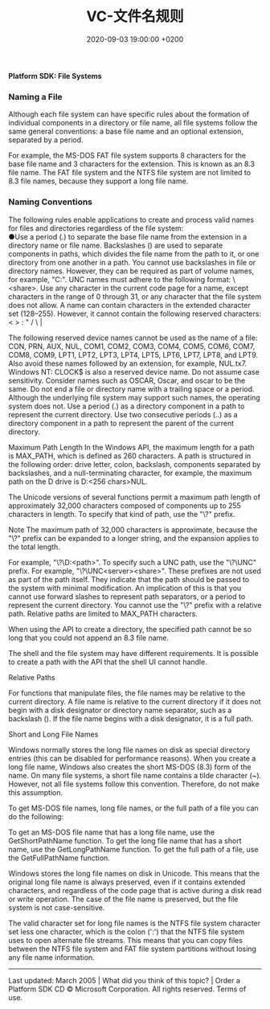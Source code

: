 ﻿---
layout: post
title:  "VC-文件名规则"
date:   2020-09-03 19:00:00 +0200
categories: VC
---

#### Platform SDK: File Systems
### Naming a File
Although each file system can have specific rules about the formation of individual components in a directory or file name, all file systems follow the same general conventions: a base file name and an optional extension, separated by a period.   

For example, the MS-DOS FAT file system supports 8 characters for the base file name and 3 characters for the extension. This is known as an 8.3 file name. The FAT file system and the NTFS file system are not limited to 8.3 file names, because they support a long file name.   

### Naming Conventions

The following rules enable applications to create and process valid names for files and directories regardless of the file system:   
●Use a period (.) to separate the base file name from the extension in a directory name or file name.
Backslashes (\) are used to separate components in paths, which divides the file name from the path to it, or one directory from one another in a path. You cannot use backslashes in file or directory names. However, they can be required as part of volume names, for example, "C:\". UNC names must adhere to the following format: \\<server>\<share>.
Use any character in the current code page for a name, except characters in the range of 0 through 31, or any character that the file system does not allow. A name can contain characters in the extended character set (128–255). However, it cannot contain the following reserved characters:
< > : " / \ |

The following reserved device names cannot be used as the name of a file: CON, PRN, AUX, NUL, COM1, COM2, COM3, COM4, COM5, COM6, COM7, COM8, COM9, LPT1, LPT2, LPT3, LPT4, LPT5, LPT6, LPT7, LPT8, and LPT9. Also avoid these names followed by an extension, for example, NUL.tx7.
Windows NT:  CLOCK$ is also a reserved device name.
Do not assume case sensitivity. Consider names such as OSCAR, Oscar, and oscar to be the same.
Do not end a file or directory name with a trailing space or a period. Although the underlying file system may support such names, the operating system does not.
Use a period (.) as a directory component in a path to represent the current directory.
Use two consecutive periods (..) as a directory component in a path to represent the parent of the current directory.

Maximum Path Length
In the Windows API, the maximum length for a path is MAX_PATH, which is defined as 260 characters. A path is structured in the following order: drive letter, colon, backslash, components separated by backslashes, and a null-terminating character, for example, the maximum path on the D drive is D:\<256 chars>NUL.

The Unicode versions of several functions permit a maximum path length of approximately 32,000 characters composed of components up to 255 characters in length. To specify that kind of path, use the "\\?\" prefix.

Note  The maximum path of 32,000 characters is approximate, because the "\\?\" prefix can be expanded to a longer string, and the expansion applies to the total length.

For example, "\\?\D:\<path>". To specify such a UNC path, use the "\\?\UNC\" prefix. For example, "\\?\UNC\<server>\<share>". These prefixes are not used as part of the path itself. They indicate that the path should be passed to the system with minimal modification. An implication of this is that you cannot use forward slashes to represent path separators, or a period to represent the current directory. You cannot use the "\\?\" prefix with a relative path. Relative paths are limited to MAX_PATH characters.

When using the API to create a directory, the specified path cannot be so long that you could not append an 8.3 file name.

The shell and the file system may have different requirements. It is possible to create a path with the API that the shell UI cannot handle.


Relative Paths

For functions that manipulate files, the file names may be relative to the current directory. A file name is relative to the current directory if it does not begin with a disk designator or directory name separator, such as a backslash (\). If the file name begins with a disk designator, it is a full path.


Short and Long File Names

Windows normally stores the long file names on disk as special directory entries (this can be disabled for performance reasons). When you create a long file name, Windows also creates the short MS-DOS (8.3) form of the name. On many file systems, a short file name contains a tilde character (~). However, not all file systems follow this convention. Therefore, do not make this assumption.

To get MS-DOS file names, long file names, or the full path of a file you can do the following:


To get an MS-DOS file name that has a long file name, use the GetShortPathName function.
To get the long file name that has a short name, use the GetLongPathName function.
To get the full path of a file, use the GetFullPathName function.

Windows stores the long file names on disk in Unicode. This means that the original long file name is always preserved, even if it contains extended characters, and regardless of the code page that is active during a disk read or write operation. The case of the file name is preserved, but the file system is not case-sensitive.

The valid character set for long file names is the NTFS file system character set less one character, which is the colon (':') that the NTFS file system uses to open alternate file streams. This means that you can copy files between the NTFS file system and FAT file system partitions without losing any file name information.


--------------------------------------------------------------------------------

Last updated: March 2005  |  What did you think of this topic?  |  Order a Platform SDK CD
© Microsoft Corporation. All rights reserved. Terms of use.
